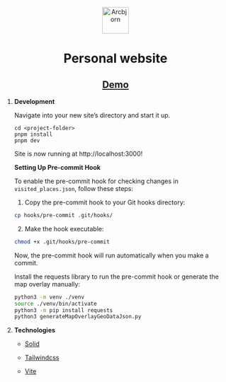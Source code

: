 <p align="center">
  <a href="https://arcbjorn.com" target="_blank" rel="noopener noreferrer">
    <img alt="Arcbjorn" src="https://i.ibb.co/tKfXR6F/bear-icon.jpg" width="60" />
  </a>
</p>

<h1 align="center">
  Personal website
</h1>

<h2 align="center">
  <a href="https://arcbjorn.com" rel="noopener noreferrer">
    Demo
  </a>
</h2>

1.  **Development**

    Navigate into your new site’s directory and start it up.

    ```shell
    cd <project-folder>
    pnpm install
    pnpm dev
    ```

    Site is now running at http://localhost:3000!

    **Setting Up Pre-commit Hook**

    To enable the pre-commit hook for checking changes in `visited_places.json`, follow these steps:

    1. Copy the pre-commit hook to your Git hooks directory:

    ```bash
    cp hooks/pre-commit .git/hooks/
    ```

    2. Make the hook executable:

    ```bash
    chmod +x .git/hooks/pre-commit
    ```

    Now, the pre-commit hook will run automatically when you make a commit.

    Install the requests library to run the pre-commit hook or generate the map overlay manually:

    ```bash
    python3 -m venv ./venv
    source ./venv/bin/activate
    python3 -m pip install requests
    python3 generateMapOverlayGeoDataJson.py
    ```

2.  **Technologies**

    - [Solid](https://solidjs.com/)

    - [Tailwindcss](https://tailwindcss.com/)

    - [Vite](https://vitejs.dev/)
